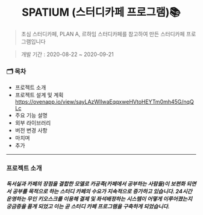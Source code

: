 <h1 align="center"> SPATIUM (스터디카페 프로그램)📚</h1>

> 초심 스터디카페, PLAN A, 르하임 스터디카페를 참고하여 만든 스터디카페 프로그램입니다 

> 개발 기간 : 2020-08-22 ~ 2020-09-21

### 🗂 목차
 - 프로젝트 소개
 - 프로젝트 설계 및 계획
 https://ovenapp.io/view/sayLAzWlIwaEqqxweHVtoHEYTm0mh45G/nqQLc
 - 주요 기능 설명
 - 외부 라이브러리
 - 버전 변경 사항
 - 마치며
 - 추가
 
 -------------
 
 ### 프로젝트 소개
 ##### 독서실과 카페의 장점을 결합한 모델로 카공족(카페에서 공부하는 사람들)이 보편화 되면서 공부를 목적으로 하는 스터디 카페의 수요가 지속적으로 증가하고 있습니다. 24시간 운영하는 무인 키오스크를 이용해 결제 및 좌석배정하는 시스템이 어떻게 이루어졌는지 궁금증을 품게 되었고 이는 곧 스터디 카페 프로그램을 구축하게 되었습니다.
 
